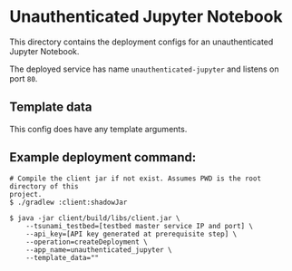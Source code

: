 # Unauthenticated Jupyter Notebook

This directory contains the deployment configs for an unauthenticated Jupyter
Notebook.

The deployed service has name `unauthenticated-jupyter` and listens on port
`80`.

## Template data

This config does have any template arguments.

## Example deployment command:

```shell script
# Compile the client jar if not exist. Assumes PWD is the root directory of this
project.
$ ./gradlew :client:shadowJar

$ java -jar client/build/libs/client.jar \
    --tsunami_testbed=[testbed master service IP and port] \
    --api_key=[API key generated at prerequisite step] \
    --operation=createDeployment \
    --app_name=unauthenticated_jupyter \
    --template_data=""
```
